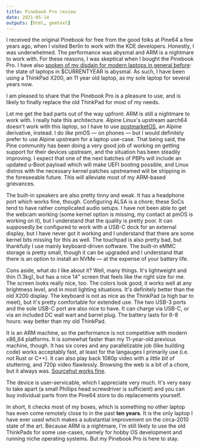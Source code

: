 ```yaml
---
title: Pinebook Pro review
date: 2021-05-14
outputs: [html, gemtext]
---
```


I received the original Pinebook for free from the good folks at Pine64 a few
years ago, when I visited Berlin to work with the KDE developers. Honestly, I
was underwhelmed. The performance was abysmal and ARM is a nightmare to work
with. For these reasons, I was skeptical when I bought the Pinebook Pro. I have
also [spoken of my disdain for modern laptops in general before][0]: the state
of laptops in $CURRENTYEAR is abysmal. As such, I have been using a ThinkPad
X200, an 11 year old laptop, as my sole laptop for several years now.

[0]: https://drewdevault.com/2020/02/18/Fucking-laptops.html

I am pleased to share that the Pinebook Pro is a pleasure to use, and is likely
to finally replace the old ThinkPad for most of my needs.

Let me get the bad parts out of the way upfront: ARM is still a nightmare to
work with. I really hate this architecture. Alpine Linux's upstream aarch64
doesn't work with this laptop, so I have to use [postmarketOS][1], an Alpine
derivative, instead. I do *like* pmOS &mdash; on phones &mdash; but I would
definitely prefer to use Alpine upstream for a laptop use-case.  That being
said, the Pine community has been doing a very good job of working on getting
support for their devices upstream, and the situation has been steadily
improving. I expect that one of the next batches of PBPs will include an updated
u-Boot payload which will make UEFI booting possible, and Linux distros with the
necessary kernel patches upstreamed will be shipping in the foreseeable future.
This will alleviate most
of my ARM-based grievances.

[1]: http://postmarketos.org

The built-in speakers are also pretty tinny and weak. It has a headphone port
which works fine, though. Configuring ALSA is a chore; these SoCs tend to have
rather complicated audio setups. I have not been able to get the webcam working
(some kernel option is missing, my contact at pmOS is working on it), but I
understand that the quality is pretty poor. It can supposedly be configured to
work with a USB-C dock for an external display, but I have never got it working
and I understand that there are some kernel bits missing for this as well. The
touchpad is also pretty bad, but thankfully I use mainly keyboard-driven
software. The built-in eMMC storage is pretty small, though it can be upgraded
and I understand that there is an option to install an NVMe &mdash; at the
expense of your battery life.

Cons aside, what do I like about it? Well, many things. It's lightweight and
thin (1.3kg), but has a nice 14" screen that feels like the right size for me.
The screen looks really nice, too. The colors look good, it works well at any
brightness level, and in most lighting situations. It's definitely better than
the old X200 display. The keyboard is not as nice as the ThinkPad (a high bar to
meet), but it's pretty comfortable for extended use. The two USB-3 ports and the
sole USB-C port are also nice to have. It can charge via USB-C, or via an
included DC wall wart and barrel plug. The battery lasts for 6-8 hours: way
better than my old ThinkPad.

It is an ARM machine, so the performance is not competitive with modern x86_64
platforms. It is somewhat faster than my 11-year-old previous machine, though.
It has six cores and any parallelizable job (like building code) works
acceptably fast, at least for the langauges I primarily use (i.e. not Rust or
C++). It can also play back 1080p video with a *little bit* of stuttering, and
720p video flawlessly. Browsing the web is a bit of a chore, but it always was.
[Sourcehut works fine][2].

[2]: https://sourcehut.org/blog/2021-05-08-sourcehut-is-the-fastest-who-cares

The device is user-servicable, which I appreciate very much. It's very easy to
take apart (a small Phillips head screwdriver is sufficient) and you can buy
individual parts from the Pine64 store to do replacements yourself.

In short, it checks most of my boxes, which is something no other laptop has
even come remotely close to in the past **ten years**. It is the only laptop I
have ever used which makes a substantial improvement on the circa-2010 state of
the art. Because ARM is a nightmare, I'm still likely to use the old ThinkPads
for some use-cases, namely for hobby OS development and running niche operating
systems. But my Pinebook Pro is here to stay.
